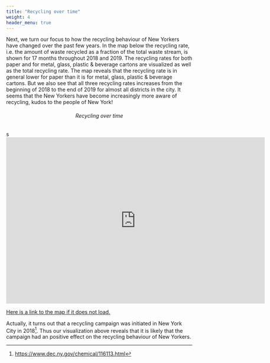 ```yaml
---
title: "Recycling over time"
weight: 4
header_menu: true
---
```


Next, we turn our focus to how the recycling behaviour of New Yorkers have changed over the past few years. In the map below the recycling rate, i.e. the amount of waste recycled as a fraction of the total waste stream, is shown for 17 months throughout 2018 and 2019. The recycling rates for both paper and for metal, glass, plastic & beverage cartons are visualized as well as the total recycling rate. The map reveals that the recycling rate is in general lower for paper than it is for metal, glass, plastic & beverage cartons. But we also see that all three recycling rates increases from the beginning of 2018 to the end of 2019 for almost all districts in the city. It seems that the New Yorkers have become increasingly more aware of recycling, kudos to the people of New York!

<h6 style="text-align:center;">Recycling over time</h6>s
<iframe src="https://people.compute.dtu.dk/s162615/recycling_over_time.html"
	sandbox="allow-same-origin allow-scripts"
	width="700"
	height="450"
	scrolling="no"
	seamless="seamless"
	frameborder="0">
</iframe>

<a href="https://people.compute.dtu.dk/s162615/recycling_over_time.html">Here is a link to the map if it does not load.</a>

Actually, it turns out that a recycling campaign was initiated in New York City in 2018[^3]. Thus our visualization above reveals that it is likely that the campaign had an positive effect on the recycling behaviour of New Yorkers.

[^3]: https://www.dec.ny.gov/chemical/116113.html
